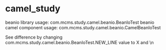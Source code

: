 # camel_study

beanio library usage: com.mcms.study.camel.beanio.BeanIoTest
beanio camel component usage: com.mcms.study.camel.beanio.CamelBeanIoTest



See difference by changing  com.mcms.study.camel.beanio.BeanIoTest.NEW_LINE value to X and \n